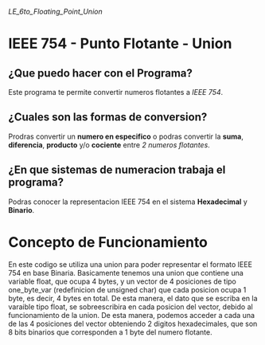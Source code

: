 _LE_6to_Floating_Point_Union_

# **IEEE 754 - Punto Flotante - Union**
 
## ¿Que puedo hacer con el Programa?

Este programa te permite convertir numeros flotantes a *IEEE 754*.

## ¿Cuales son las formas de conversion?

Prodras convertir un **numero en especifico** o podras convertir la **suma**, **diferencia**, **producto** y/o **cociente** entre *2 numeros flotantes*.

## ¿En que sistemas de numeracion trabaja el programa?

Podras conocer la representacion IEEE 754 en el sistema **Hexadecimal** y **Binario**.

# Concepto de Funcionamiento

En este codigo se utiliza una union para poder representar el formato IEEE 754 en base Binaria. Basicamente tenemos una union que contiene una variable float, que ocupa 4 bytes, y un vector de 4 posiciones de tipo one_byte_var (redefinicion de unsigned char) que cada posicion ocupa 1 byte, es decir, 4 bytes en total. De esta manera, el dato que se escriba en la varaible tipo float, se sobreescribira en cada posicion del vector, debido al funcionamiento de la union. De esta manera, podemos acceder a cada una de las 4 posiciones del vector obteniendo 2 digitos hexadecimales, que son 8 bits binarios que corresponden a 1 byte del numero flotante.